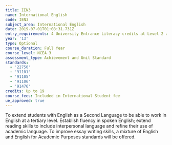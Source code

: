 ```yaml
---
title: IEN3
name: International English
code: IEN3
subject_area: International English
date: 2019-07-01T01:08:31.731Z
entry_requirements: 4 University Entrance Literacy credits at Level 2 and HOF/TIC approval.
year: '13'
type: Optional
course_duration: Full Year
course_level: NCEA 3
assessment_type: Achievement and Unit Standard
standards:
  - '22750'
  - '91101'
  - '91105'
  - '91106'
  - '91476'
credits: Up to 19
course_fees: Included in International Student fee
ue_approved: true
---
```

To extend students with English as a Second Language to be able to work in English at a tertiary level. Establish fluency in spoken English; extend reading skills to include interpersonal language and refine their use of academic language. To improve essay writing skills, a mixture of English and English for Academic Purposes standards will be offered.
